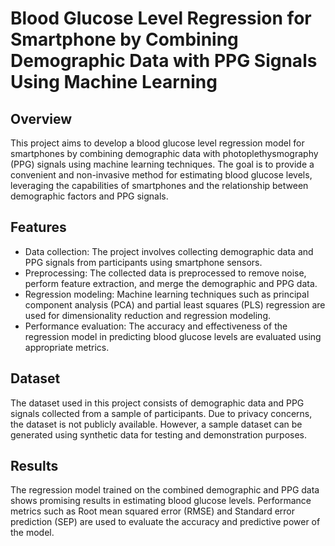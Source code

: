 
# Blood Glucose Level Regression for Smartphone by Combining Demographic Data with PPG Signals Using Machine Learning

## Overview
This project aims to develop a blood glucose level regression model for smartphones by combining demographic data with photoplethysmography (PPG) signals using machine learning techniques. The goal is to provide a convenient and non-invasive method for estimating blood glucose levels, leveraging the capabilities of smartphones and the relationship between demographic factors and PPG signals.

## Features
- Data collection: The project involves collecting demographic data and PPG signals from participants using smartphone sensors.
- Preprocessing: The collected data is preprocessed to remove noise, perform feature extraction, and merge the demographic and PPG data.
- Regression modeling: Machine learning techniques such as principal component analysis (PCA) and partial least squares (PLS) regression are used for dimensionality reduction and regression modeling.
- Performance evaluation: The accuracy and effectiveness of the regression model in predicting blood glucose levels are evaluated using appropriate metrics.


## Dataset
The dataset used in this project consists of demographic data and PPG signals collected from a sample of participants. Due to privacy concerns, the dataset is not publicly available. However, a sample dataset can be generated using synthetic data for testing and demonstration purposes.

## Results
The regression model trained on the combined demographic and PPG data shows promising results in estimating blood glucose levels. Performance metrics such as Root mean squared error (RMSE) and Standard error prediction (SEP) are used to evaluate the accuracy and predictive power of the model.



